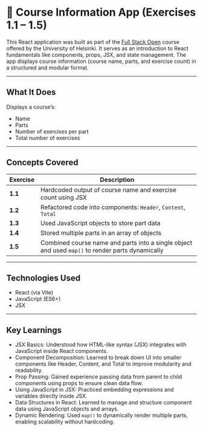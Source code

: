 # 📘 Course Information App (Exercises 1.1 – 1.5)

This React application was built as part of the [Full Stack Open](https://fullstackopen.com/en/part1) course offered by the University of Helsinki. It serves as an introduction to React fundamentals like components, props, JSX, and state management. The app displays course information (course name, parts, and exercise count) in a structured and modular format.

---

## What It Does

Displays a course’s:

- Name
- Parts
- Number of exercises per part
- Total number of exercises

---

## Concepts Covered

| Exercise | Description |
|----------|-------------|
| **1.1**  | Hardcoded output of course name and exercise count using JSX |
| **1.2**  | Refactored code into components: `Header`, `Content`, `Total` |
| **1.3**  | Used JavaScript objects to store part data |
| **1.4**  | Stored multiple parts in an array of objects |
| **1.5**  | Combined course name and parts into a single object and used `map()` to render parts dynamically |

---

## Technologies Used

- React (via Vite)
- JavaScript (ES6+)
- JSX

---

## Key Learnings

- JSX Basics: Understood how HTML-like syntax (JSX) integrates with JavaScript inside React components.
- Component Decomposition: Learned to break down UI into smaller components like Header, Content, and Total to improve modularity and readability.
- Prop Passing: Gained experience passing data from parent to child components using props to ensure clean data flow.
- Using JavaScript in JSX: Practiced embedding expressions and variables directly inside JSX.
- Data Structures in React: Learned to manage and structure component data using JavaScript objects and arrays.
- Dynamic Rendering: Used `map()` to dynamically render multiple parts, enabling scalability without hardcoding.